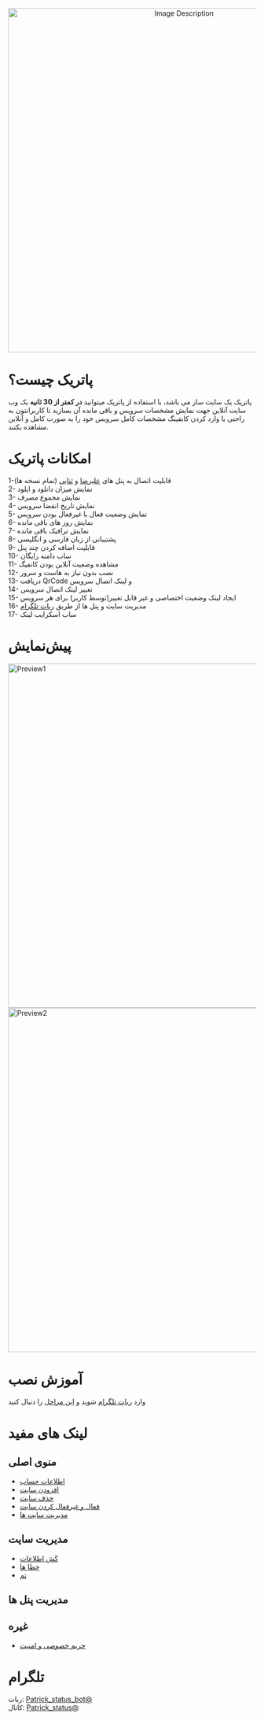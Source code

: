 <div align="center"><a href="https://t.me/Patrick_status">
  <img src="https://raw.githubusercontent.com/Kup1ng/Patrick/main/images/patrick.png" width="700" alt="Image Description">
</a>
</div>

# پاتریک چیست؟
پاتریک یک سایت ساز می باشد، با استفاده از پاتریک میتوانید **در کمتر از 30 ثانیه** یک وب سایت آنلاین جهت نمایش مشخصات سرویس و باقی مانده آن بسازید تا کاربرانتون به راحتی با وارد کردن کانفینگ مشخصات کامل سرویس خود را به صورت کامل و آنلاین مشاهده بکنند.

# امکانات پاتریک
1-قابلیت اتصال به پنل های <a href="https://github.com/alireza0/x-ui">علیرضا</a> و <a href="https://github.com/MHSanaei/3x-ui">ثنایی</a> (تمام نسخه ها)
<br>
2- نمایش میزان دانلود و اپلود <br> 3- نمایش مجموع مصرف
<br>
 4- نمایش تاریخ انقضا سرویس <br> 5- نمایش وضعیت فعال یا غیرفعال بودن سرویس
<br>
6- نمایش روز های باقی مانده
<br>
7- نمایش ترافیک باقی مانده <br> 8- پشتیبانی از  زبان فارسی و انگلیسی
<br>
9- قابلیت اضافه کردن چند پنل 
<br>
10- ساب دامنه رایگان
<br>
11- مشاهده وضعیت آنلاین بودن کانفیگ
<br>
12- نصب بدون نیاز به هاست و سرور 
<br>
13- دریافت QrCode و لینک اتصال سرویس 
<br>
14- تغییر لینک اتصال سرویس 
<br>
15- ایجاد لینک وضعیت اختصاصی و غیر قابل تغییر(توسط کاربر) برای هر سرویس
<br>
16- مدیریت سایت و پنل ها از طریق [ربات تلگرام](https://t.me/Patrick_Status_bot)
<br>
17- ساب اسکرایب لینک 

# پیش‌نمایش
<a href="https://demo.patrick-status.site/?lang=fa">
  <img src="https://raw.githubusercontent.com/Kup1ng/Patrick/main/images/preview1-fa.png" width="700" alt="Preview1">
</a>
<a href="https://demo.patrick-status.site/details/SWl5UzdWUGV0dXpCN3pjenIzQXVPY29Tdkl0Uy9UdSttamNQOW10NmR3ejhkcGY5KzdHZG90Z2RhRUl3L2xncnNYRWY1bkJHY05sNmxTbEVsekVkSzdPamVONUwya2EwanBSSm1hZERrejQ9?lang=fa">
  <img src="https://raw.githubusercontent.com/Kup1ng/Patrick/main/images/preview2-fa.png" width="700" alt="Preview2">
</a>

# آموزش نصب
وارد [ربات تلگرام](https://t.me/Patrick_Status_bot)
 شوید و [این مراحل](https://github.com/Kup1ng/Patrick/blob/main/main-menu/add-site.md) را دنبال کنید

# لینک های مفید
## منوی اصلی
- [اطلاعات حساب](https://github.com/Kup1ng/Patrick/blob/main/main-menu/Account-info.md)
- [افزودن سایت](https://github.com/Kup1ng/Patrick/blob/main/main-menu/add-site.md)
- [حذف سایت](https://github.com/Kup1ng/Patrick/blob/main/main-menu/delete-site.md)
- [فعال و غیرفعال کردن سایت](https://github.com/Kup1ng/Patrick/blob/main/main-menu/enable-%26-disable-site.md)
- [مدیریت سایت ها](https://github.com/Kup1ng/Patrick/blob/main/main-menu/site-management.md)
## مدیریت سایت
- [کَش اطلاعات](https://github.com/Kup1ng/Patrick/blob/main/management-site/data-cache.md)
- [خطا ها](https://github.com/Kup1ng/Patrick/blob/main/management-site/errors.md)
- [تم](https://github.com/Kup1ng/Patrick/blob/main/management-site/theme.md)
## مدیریت پنل ها
## غیره
- [حریم خصوصی و امنیت](https://github.com/Kup1ng/Patrick/blob/main/privacy-&-security.md)

# تلگرام
ربات: [Patrick_status_bot@](https://t.me/Patrick_Status_bot)
<br>
کانال: [Patrick_status@](https://t.me/Patrick_status)
